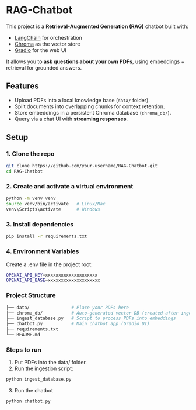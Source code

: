# RAG-Chatbot
This project is a **Retrieval-Augmented Generation (RAG)** chatbot built with:
- [LangChain](https://www.langchain.com/) for orchestration
- [Chroma](https://www.trychroma.com/) as the vector store
- [Gradio](https://www.gradio.app/) for the web UI

It allows you to **ask questions about your own PDFs**, using embeddings + retrieval for grounded answers.


## Features
- Upload PDFs into a local knowledge base (`data/` folder).
- Split documents into overlapping chunks for context retention.
- Store embeddings in a persistent Chroma database (`chroma_db/`).
- Query via a chat UI with **streaming responses**.


## Setup

### 1. Clone the repo
```bash
git clone https://github.com/your-username/RAG-Chatbot.git
cd RAG-Chatbot
```

### 2. Create and activate a virtual environment
```bash
python -m venv venv
source venv/bin/activate   # Linux/Mac
venv\Scripts\activate      # Windows
```

### 3. Install dependencies
```bash
pip install -r requirements.txt
```

### 4. Environment Variables
Create a .env file in the project root:
```bash
OPENAI_API_KEY=xxxxxxxxxxxxxxxxxxxx
OPENAI_API_BASE=xxxxxxxxxxxxxxxxxxxx
```


### Project Structure
```bash
├── data/                # Place your PDFs here
├── chroma_db/           # Auto-generated vector DB (created after ingestion)
├── ingest_database.py   # Script to process PDFs into embeddings
├── chatbot.py           # Main chatbot app (Gradio UI)
├── requirements.txt
└── README.md
```

### Steps to run 
1. Put PDFs into the data/ folder.
2. Run the ingestion script:
```bash
python ingest_database.py
```
3. Run the chatbot
```bash
python chatbot.py
```

